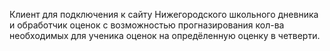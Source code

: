 Клиент для подключения к сайту Нижегородского школьного дневника и обработчик оценок с возможностью прогназирования кол-ва необходимых для ученика оценок на опредёленную оценку в четверти.
